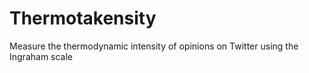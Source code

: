 # Thermotakensity
Measure the thermodynamic intensity of opinions on Twitter using the Ingraham scale
